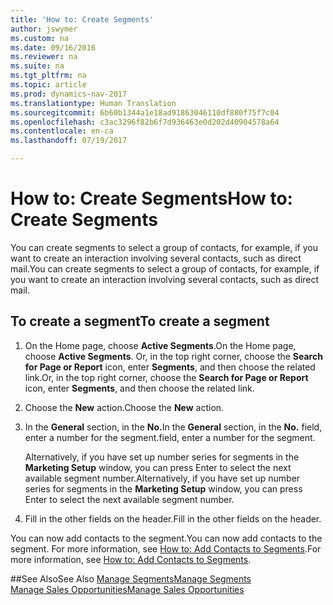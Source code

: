 ```yaml
---
title: 'How to: Create Segments'
author: jswymer
ms.custom: na
ms.date: 09/16/2016
ms.reviewer: na
ms.suite: na
ms.tgt_pltfrm: na
ms.topic: article
ms.prod: dynamics-nav-2017
ms.translationtype: Human Translation
ms.sourcegitcommit: 6b60b1344a1e18ad91863046110df880f75f7c04
ms.openlocfilehash: c3ac3296f82b6f7d936463e0d202d40904578a64
ms.contentlocale: en-ca
ms.lasthandoff: 07/19/2017

---
```

# <a name="how-to-create-segments"></a><span data-ttu-id="b6069-102">How to: Create Segments</span><span class="sxs-lookup"><span data-stu-id="b6069-102">How to: Create Segments</span></span>
<span data-ttu-id="b6069-103">You can create segments to select a group of contacts, for example, if you want to create an interaction involving several contacts, such as direct mail.</span><span class="sxs-lookup"><span data-stu-id="b6069-103">You can create segments to select a group of contacts, for example, if you want to create an interaction involving several contacts, such as direct mail.</span></span>

## <a name="to-create-a-segment"></a><span data-ttu-id="b6069-104">To create a segment</span><span class="sxs-lookup"><span data-stu-id="b6069-104">To create a segment</span></span>
1. <span data-ttu-id="b6069-105">On the Home page, choose **Active Segments**.</span><span class="sxs-lookup"><span data-stu-id="b6069-105">On the Home page, choose **Active Segments**.</span></span> <span data-ttu-id="b6069-106">Or, in the top right corner, choose the **Search for Page or Report** icon, enter **Segments**, and then choose the related link.</span><span class="sxs-lookup"><span data-stu-id="b6069-106">Or, in the top right corner, choose the **Search for Page or Report** icon, enter **Segments**, and then choose the related link.</span></span>
2. <span data-ttu-id="b6069-107">Choose the **New** action.</span><span class="sxs-lookup"><span data-stu-id="b6069-107">Choose the **New** action.</span></span>
3. <span data-ttu-id="b6069-108">In the **General** section, in the **No.**</span><span class="sxs-lookup"><span data-stu-id="b6069-108">In the **General** section, in the **No.**</span></span> <span data-ttu-id="b6069-109">field, enter a number for the segment.</span><span class="sxs-lookup"><span data-stu-id="b6069-109">field, enter a number for the segment.</span></span>

    <span data-ttu-id="b6069-110">Alternatively, if you have set up number series for segments in the **Marketing Setup** window, you can press Enter to select the next available segment number.</span><span class="sxs-lookup"><span data-stu-id="b6069-110">Alternatively, if you have set up number series for segments in the **Marketing Setup** window, you can press Enter to select the next available segment number.</span></span>
4. <span data-ttu-id="b6069-111">Fill in the other fields on the header.</span><span class="sxs-lookup"><span data-stu-id="b6069-111">Fill in the other fields on the header.</span></span>

<span data-ttu-id="b6069-112">You can now add contacts to the segment.</span><span class="sxs-lookup"><span data-stu-id="b6069-112">You can now add contacts to the segment.</span></span> <span data-ttu-id="b6069-113">For more information, see [How to: Add Contacts to Segments](marketing-add-contact-segment.md).</span><span class="sxs-lookup"><span data-stu-id="b6069-113">For more information, see [How to: Add Contacts to Segments](marketing-add-contact-segment.md).</span></span>

##<a name="see-also"></a><span data-ttu-id="b6069-114">See Also</span><span class="sxs-lookup"><span data-stu-id="b6069-114">See Also</span></span>
[<span data-ttu-id="b6069-115">Manage Segments</span><span class="sxs-lookup"><span data-stu-id="b6069-115">Manage Segments</span></span>](marketing-segments.md)  
[<span data-ttu-id="b6069-116">Manage Sales Opportunities</span><span class="sxs-lookup"><span data-stu-id="b6069-116">Manage Sales Opportunities</span></span>](marketing-manage-sales-opportunities.md)  

